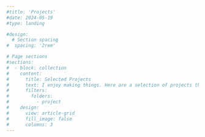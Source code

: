 ```yaml
---
#title: 'Projects'
#date: 2024-05-19
#type: landing

#design:
  # Section spacing
#  spacing: '2rem'

# Page sections
#sections:
#  - block: collection
#    content:
#      title: Selected Projects
#      text: I enjoy making things. Here are a selection of projects that I have worked on over the years.
#      filters:
#        folders:
#          - project
#    design:
#      view: article-grid
#      fill_image: false
#      columns: 3
---
```

